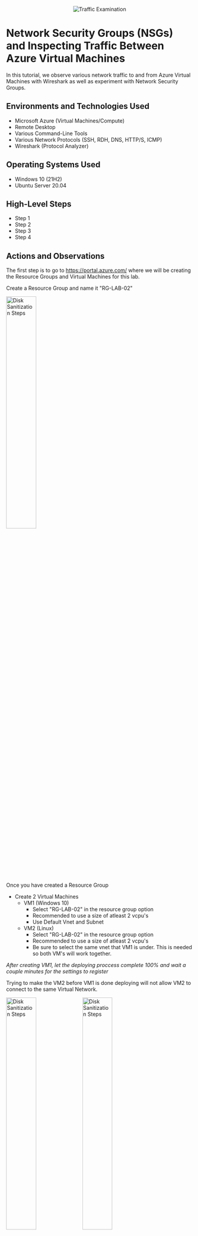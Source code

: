 <p align="center">
<img src="https://i.imgur.com/Ua7udoS.png" alt="Traffic Examination"/>
</p>

<h1>Network Security Groups (NSGs) and Inspecting Traffic Between Azure Virtual Machines</h1>
In this tutorial, we observe various network traffic to and from Azure Virtual Machines with Wireshark as well as experiment with Network Security Groups. <br />



<h2>Environments and Technologies Used</h2>

- Microsoft Azure (Virtual Machines/Compute)
- Remote Desktop
- Various Command-Line Tools
- Various Network Protocols (SSH, RDH, DNS, HTTP/S, ICMP)
- Wireshark (Protocol Analyzer)

<h2>Operating Systems Used </h2>

- Windows 10 (21H2)
- Ubuntu Server 20.04

<h2>High-Level Steps</h2>

- Step 1
- Step 2
- Step 3
- Step 4

<h2>Actions and Observations</h2>


The first step is to go to https://portal.azure.com/ where we will be creating the Resource Groups and Virtual Machines for this lab.

Create a Resource Group and name it "RG-LAB-02"
<p>
<img src="https://imgur.com/RcbzaSz.png" height="40%" width="40%" alt="Disk Sanitization Steps"/>

Once you have created a Resource Group
  - Create 2 Virtual Machines
     - VM1 (Windows 10)
        - Select "RG-LAB-02" in the resource group option
        - Recommended to use a size of atleast 2 vcpu's
        - Use Default Vnet and Subnet
     - VM2 (Linux)
         - Select "RG-LAB-02" in the resource group option
         - Recommended to use a size of atleast 2 vcpu's
         - Be sure to select the same vnet that VM1 is under. This is needed so both VM's will work together.

  *After creating VM1, let the deploying proccess complete 100% and wait a couple minutes for the settings to register*

Trying to make the VM2 before VM1 is done deploying will not allow VM2 to connect to the same Virtual Network.

<img src="https://imgur.com/b0ZRcva.png" height="40%" width="40%" alt="Disk Sanitization Steps"/>
<img src="https://imgur.com/MEkL9xP.png" height="40%" width="40%" alt="Disk Sanitization Steps"/>
<img src="https://imgur.com/xc7DqO2.png" height="40%" width="40%" alt="Disk Sanitization Steps"/>

The next step is to login to the VM1 virtual machine. 
  - Open the Remote Desktop Connection application
  - Find the public IP address for VM1 on the Azure website and copy
  - Paste the IP address into RDC
  - Login with the credentials you used to create the Virtual Machine.

<img src="https://imgur.com/suJvZVg.png" height="40%" width="40%" alt="Disk Sanitization Steps"/>
<img src="https://imgur.com/696SrEc.png" height="40%" width="40%" alt="Disk Sanitization Steps"/>
<img src="https://imgur.com/cw4RXzG.png" height="20%" width="20%" alt="Disk Sanitization Steps"/>

Once logged in to VM1
  - Search for Wireshark on the web
  - Download the "Windows x64 Installer" version
  - Once file is downloaded, open the file and go through the installation process

<img src="https://imgur.com/X1yJwJg.png" height="40%" width="40%" alt="Disk Sanitization Steps"/>
<img src="https://imgur.com/Grd8jmO.png" height="40%" width="40%" alt="Disk Sanitization Steps"/>
<img src="https://imgur.com/NvtT8bl.png" height="40%" width="40%" alt="Disk Sanitization Steps"/>

Open Wireshark. at the top left corner you will see a blue fin and you will click on it.

Under you will see green line where you will type "icmp" to filter the traffic.

ICMP is the protocol that ping uses. We are trying to test the connectivity between VM1 and VM2.

<img src="https://imgur.com/rh4ZmGl.png" height="40%" width="40%" alt="Disk Sanitization Steps"/>

In order to ping VM2
  - Go to the Azure Portal and go to VM2's page where you will look for VM2's Private IP Address
  - Copy The Private IP address
  - Go back to VM1
  - Open "Powershell ISE"
  - type the command "ping 10.0.0.5"
  - You will see a list of Echo (ping) requests and replies

<img src="https://imgur.com/HqTYoAd.png" height="40%" width="40%" alt="Disk Sanitization Steps"/>
<img src="https://imgur.com/3ssP86Y.png" height="80%" width="80%" alt="Disk Sanitization Steps"/>

Next you want to create a perpetual ping for VM2
  - type in the command "ping 10.0.0.5 -t"
  - if successful you will see a long continous ping of VM2

<img src="https://imgur.com/fHqk7QN.png" height="80%" width="80%" alt="Disk Sanitization Steps"/>

Going back to the Azure Portal
  - Search for Netwrok Security Groups
  - Go to VM2 nsg
  - Go to Inbound Security Rules
  - Select Add
  - On the right you will create a rule
      - Select the ICMP protocol
      - Select the Deny action
      - Prioritize it how you'd like, in this lab I made it so it would be prioritized first
      - You can give it any name you choose
  - Save

<img src="https://imgur.com/9TWD9Kf.png" height="80%" width="80%" alt="Disk Sanitization Steps"/>

Going back to the VM1 you will observe that all the request have timed out. We essentially created a firewall to block any traffic from the ping of VM2.

<img src="https://imgur.com/YBx07gG.png" height="40%" width="40%" alt="Disk Sanitization Steps"/>

To unblock the traffic
  - Go back to Network Security Groups -> VM2 nsg
  - Inbound Security Rules
  - Click on the rule you just made
  - Adjust the action to now "Allow"
  - Save

<img src="https://imgur.com/A2JAxHt.png" height="40%" width="40%" alt="Disk Sanitization Steps"/>

After the rule goes into effect, you will observe that all traffic has resumed.

<img src="https://imgur.com/sbCf2Gm.png" height="40%" width="40%" alt="Disk Sanitization Steps"/>

Now we will filter the results to "ssh"

<img src="https://imgur.com/x5CljiF.png" height="40%" width="40%" alt="Disk Sanitization Steps"/>

To get an ssh connection
  - Go to powershell
  - Type "ssh labuserjavi@10.0.0.5"
     - You may look different of course. what we're doing is commanding a conncetion to VM2 through ssh, it will require the user of the VM2 and the private IP address
  - Hit "Enter"
  - It may ask you if you are sure if you want to connect, you will type "yes"
  - Next it will ask for VM2's password, you will type that in
    - *it will not show what you are typing on the screen, carefully and correctly type the password in and hit "Enter"*
  - You will know that it connected when you see something similar to this "labuserjavi@VM2:~$"

<img src="https://imgur.com/l2X9OLE.png" height="80%" width="80%" alt="Disk Sanitization Steps"/>

You have the option to try out different command lines, those will immdeiately pop up on to the wireshark page as you type them in.

To exit out of the ssh connection you simply type "exit" and hit "Enter" and you are now back on VM1's Command prompt.

<img src="https://imgur.com/RyluOeE.png" height="80%" width="80%" alt="Disk Sanitization Steps"/>
<img src=".png" height="40%" width="40%" alt="Disk Sanitization Steps"/>
</p>
<p>
